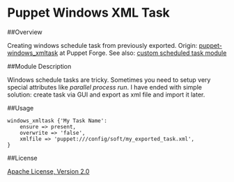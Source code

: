 # Puppet Windows XML Task


##Overview

Creating windows schedule task from previously exported.
Origin: [puppet-windows_xmltask](https://github.com/noma4i/puppet-windows_xmltask) at Puppet Forge. See also: [custom scheduled task module](https://github.com/sergueik/puppetmaster_vagrant/blob/master/modules/custom_command/manifests/init.pp)

##Module Description

Windows schedule tasks are tricky. Sometimes you need to setup very special attributes like *parallel process run*. I have ended with simple solution: create task via GUI and export as xml file and import it later.

##Usage


	windows_xmltask {'My Task Name':
    	ensure => present,
    	overwrite => 'false',
    	xmlfile => 'puppet:///config/soft/my_exported_task.xml',
  	}


##License

[Apache License, Version 2.0](http://www.apache.org/licenses/LICENSE-2.0.html)


